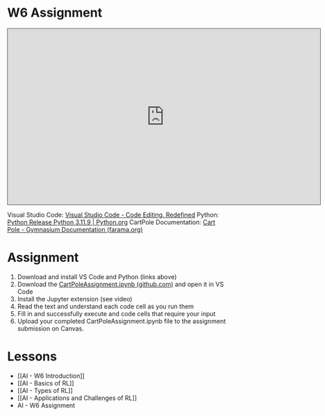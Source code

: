 
# W6 Assignment
<iframe src="https://egator.hosted.panopto.com/Panopto/Pages/Embed.aspx?id=f5441171-a6fe-4645-b322-b16801786de8&autoplay=false&offerviewer=true&showtitle=true&showbrand=true&captions=false&interactivity=all" height="405" width="720" style="border: 1px solid #464646;" allowfullscreen allow="autoplay" aria-label="Panopto Embedded Video Player" aria-description="RL CartPole Assignment" ></iframe>

Visual Studio Code: [Visual Studio Code - Code Editing. Redefined](https://code.visualstudio.com/)
Python: [Python Release Python 3.11.9 | Python.org](https://www.python.org/downloads/release/python-3119/)
CartPole Documentation: [Cart Pole - Gymnasium Documentation (farama.org)](https://gymnasium.farama.org/environments/classic_control/cart_pole/)

# Assignment

1. Download and install VS Code and Python (links above)
2. Download the <a href="https://github.com/kellerflint/Course-Resources/blob/hugo/content/AI-Files/CartPoleAssignment">CartPoleAssignment.ipynb (github.com)</a> and open it in VS Code
3. Install the Jupyter extension (see video)
4. Read the text and understand each code cell as you run them
5. Fill in and successfully execute and code cells that require your input
6. Upload your completed CartPoleAssignment.ipynb file to the assignment submission on Canvas.

# Lessons
- [[AI - W6 Introduction]]
- [[AI - Basics of RL]]
- [[AI - Types of RL]]
- [[AI - Applications and Challenges of RL]]
- AI - W6 Assignment